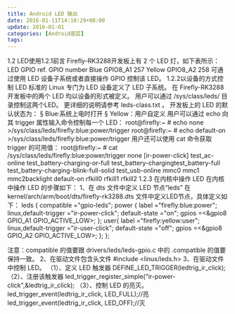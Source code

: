 ```yaml
---
title: Android LED 输出
date: 2016-01-11T14:10:29+08:00
update: 2016-01-01
categories: [Android底层]
tags:
---
```

1.2 LED使用1.2.1前言
Firefly-RK3288开发板上有 2 个 LED 灯，如下表所示：
LED GPIO ref. GPIO number
Blue GPIO8_A1 257
Yellow GPIO8_A2 258
可通过使用 LED 设备子系统或者直接操作 GPIO 控制该 LED。
1.2.2以设备的方式控制 LED
标准的 Linux 专门为 LED 设备定义了 LED 子系统。 在 Firefly-RK3288 开发板中的两个 LED 均以设备的形式被定义。
用户可以通过 /sys/class/leds/ 目录控制这两个LED。
更详细的说明请参考 leds-class.txt 。
开发板上的 LED 的默认状态为：
§ Blue:系统上电时打开
§ Yellow：用户自定义
用户可以通过 echo 向其 trigger 属性输入命令控制每一个 LED：
root@firefly:~ # echo none >/sys/class/leds/firefly:blue:power/trigger
root@firefly:~ # echo default-on >/sys/class/leds/firefly:blue:power/trigger
用户还可以使用 cat 命令获取 trigger 的可用值：
root@firefly:~ # cat /sys/class/leds/firefly:blue:power/trigger
none [ir-power-click] test_ac-online test_battery-charging-or-full test_battery-chargingtest_battery-full test_battery-charging-blink-full-solid test_usb-online mmc0 mmc1 mmc2backlight default-on rfkill0 rfkill1 rfkill2
1.2.3 在内核中操作 LED
在内核中操作 LED 的步骤如下：
1、在 dts 文件中定义 LED 节点“leds”
在kernel/arch/arm/boot/dts/firefly-rk3288.dts 文件中定义LED节点，具体定义如下：
leds {
  compatible ="gpio-leds";
  power {
    label ="firefly:blue:power";
    linux,default-trigger ="ir-power-click";
    default-state ="on";
    gpios =<&gpio8 GPIO_A1 GPIO_ACTIVE_LOW>;
    };
  user{
    label ="firefly:yellow:user";
    linux,default-trigger ="ir-user-click";
    default-state ="off";
    gpios =<&gpio8 GPIO_A2 GPIO_ACTIVE_LOW>;
    };
  };

注意：compatible 的值要跟 drivers/leds/leds-gpio.c 中的 .compatible 的值要保持一致。
2、在驱动文件包含头文件
#include <linux/leds.h>
3、在驱动文件中控制 LED。
（1）、定义 LED 触发器
DEFINE_LED_TRIGGER(ledtrig_ir_click);
（2）、注册该触发器
led_trigger_register_simple("ir-power-click",&ledtrig_ir_click);
（3）、控制 LED 的亮灭。
led_trigger_event(ledtrig_ir_click, LED_FULL);//亮
led_trigger_event(ledtrig_ir_click, LED_OFF);//灭
